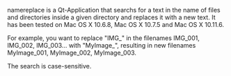 namereplace is a Qt-Application that searchs for a text in the name of files and directories inside a given directory and replaces it with a new text. It has been tested on Mac OS X 10.6.8, Mac OS X 10.7.5 and Mac OS X 10.11.6.

For example, you want to replace "IMG_" in the filenames IMG_001, IMG_002, IMG_003... with "MyImage_", resulting in new filenames MyImage_001, MyImage_002, MyImage_003.

The search is case-sensitive.
